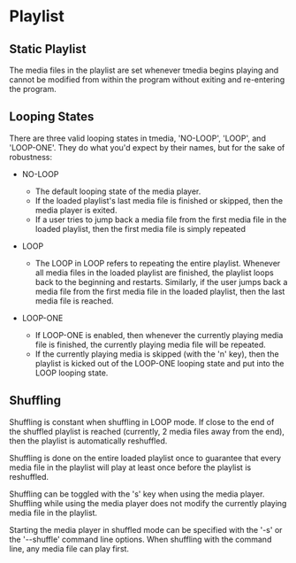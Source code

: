 # Playlist

## Static Playlist

The media files in the playlist are set whenever tmedia begins playing and
cannot be modified from within the program without exiting and re-entering the
program.

## Looping States

There are three valid looping states in tmedia, 'NO-LOOP', 'LOOP', and
'LOOP-ONE'. They do what you'd expect by their names, but for the
sake of robustness:

- NO-LOOP
  - The default looping state of the media player.
  - If the loaded playlist's last media file is finished or skipped, then
    the media player is exited.
  - If a user tries to jump back a media file from the first media file in the
    loaded playlist, then the first media file is simply repeated

- LOOP
  - The LOOP in LOOP refers to repeating the entire playlist. Whenever all
    media files in the loaded playlist are finished, the playlist loops
    back to the beginning and restarts. Similarly, if the user jumps back a
    media file from the first media file in the loaded playlist, then the
    last media file is reached.

- LOOP-ONE
  - If LOOP-ONE is enabled, then whenever the currently playing media file
    is finished, the currently playing media file will be repeated.
  - If the currently playing media is skipped (with the 'n' key), then the
    playlist is kicked out of the LOOP-ONE looping state and put into the
    LOOP looping state.

## Shuffling

Shuffling is constant when shuffling in LOOP mode. If close to the end of the
shuffled playlist is reached (currently, 2 media files away from the end),
then the playlist is automatically reshuffled.

Shuffling is done on the entire loaded playlist once to guarantee that every
media file in the playlist will play at least once before the playlist is
reshuffled.

Shuffling can be toggled with the 's' key when using the media player. Shuffling
while using the media player does not modify the currently playing media file
in the playlist.

Starting the media player in shuffled mode can be specified with the '-s' or
the '--shuffle' command line options. When shuffling with the command line, any
media file can play first.
